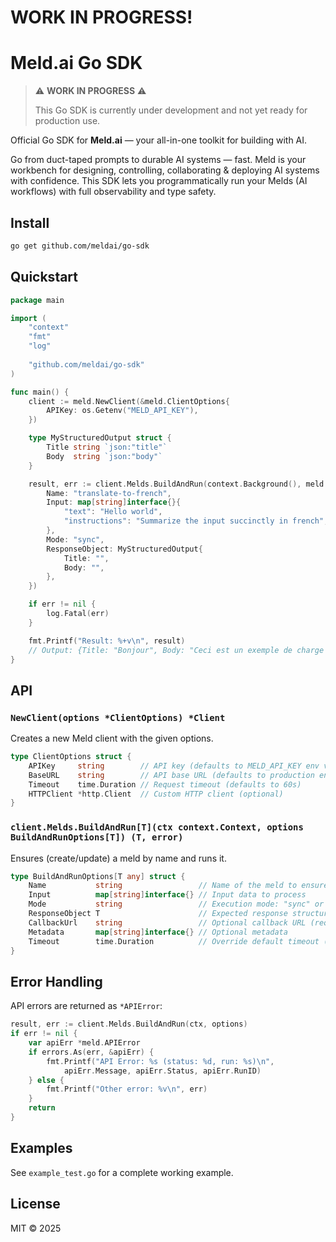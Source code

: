 # WORK IN PROGRESS!

# Meld.ai Go SDK

> ⚠️ **WORK IN PROGRESS** ⚠️
> 
> This Go SDK is currently under development and not yet ready for production use.

Official Go SDK for **Meld.ai** — your all-in-one toolkit for building with AI.

Go from duct-taped prompts to durable AI systems — fast. Meld is your workbench for designing, controlling, collaborating & deploying AI systems with confidence. This SDK lets you programmatically run your Melds (AI workflows) with full observability and type safety.

## Install

```bash
go get github.com/meldai/go-sdk
```

## Quickstart

```go
package main

import (
    "context"
    "fmt"
    "log"
    
    "github.com/meldai/go-sdk"
)

func main() {
    client := meld.NewClient(&meld.ClientOptions{
        APIKey: os.Getenv("MELD_API_KEY"),
    })

    type MyStructuredOutput struct {
        Title string `json:"title"`
        Body  string `json:"body"`
    }

    result, err := client.Melds.BuildAndRun(context.Background(), meld.BuildAndRunOptions[MyStructuredOutput]{
        Name: "translate-to-french",
        Input: map[string]interface{}{
            "text": "Hello world",
            "instructions": "Summarize the input succinctly in french",
        },
        Mode: "sync",
        ResponseObject: MyStructuredOutput{
            Title: "", 
            Body: "",
        },
    })

    if err != nil {
        log.Fatal(err)
    }

    fmt.Printf("Result: %+v\n", result)
    // Output: {Title: "Bonjour", Body: "Ceci est un exemple de charge utile"}
}
```

## API

### `NewClient(options *ClientOptions) *Client`

Creates a new Meld client with the given options.

```go
type ClientOptions struct {
    APIKey     string        // API key (defaults to MELD_API_KEY env var)
    BaseURL    string        // API base URL (defaults to production endpoint)
    Timeout    time.Duration // Request timeout (defaults to 60s)
    HTTPClient *http.Client  // Custom HTTP client (optional)
}
```

### `client.Melds.BuildAndRun[T](ctx context.Context, options BuildAndRunOptions[T]) (T, error)`

Ensures (create/update) a meld by name and runs it.

```go
type BuildAndRunOptions[T any] struct {
    Name           string                 // Name of the meld to ensure and run
    Input          map[string]interface{} // Input data to process
    Mode           string                 // Execution mode: "sync" or "async"
    ResponseObject T                      // Expected response structure
    CallbackUrl    string                 // Optional callback URL (required for async mode)
    Metadata       map[string]interface{} // Optional metadata
    Timeout        time.Duration          // Override default timeout (optional)
}
```

## Error Handling

API errors are returned as `*APIError`:

```go
result, err := client.Melds.BuildAndRun(ctx, options)
if err != nil {
    var apiErr *meld.APIError
    if errors.As(err, &apiErr) {
        fmt.Printf("API Error: %s (status: %d, run: %s)\n", 
            apiErr.Message, apiErr.Status, apiErr.RunID)
    } else {
        fmt.Printf("Other error: %v\n", err)
    }
    return
}
```

## Examples

See `example_test.go` for a complete working example.

## License

MIT © 2025
